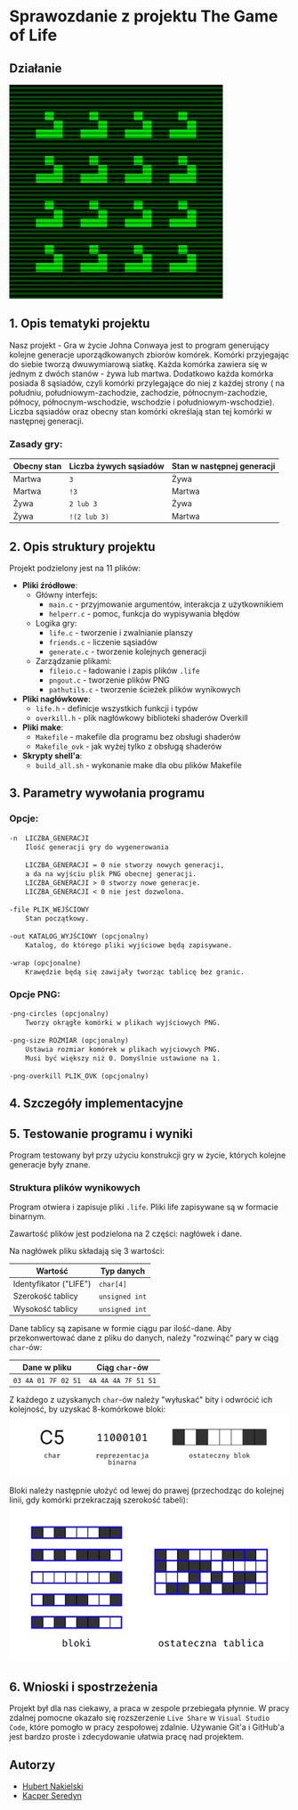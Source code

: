 # Sprawozdanie z projektu The Game of Life

## Działanie
![Game of Life gliders](images/gliders.gif)

## 1. Opis tematyki projektu

Nasz projekt - Gra w życie Johna Conwaya jest to program generujący kolejne generacje uporządkowanych zbiorów komórek.
Komórki przyjegając do siebie tworzą dwuwymiarową siatkę.
Każda komórka zawiera się w jednym z dwóch stanów - żywa lub martwa. Dodatkowo każda komórka posiada 8 sąsiadów, czyli komórki przylegające
do niej z każdej strony ( na południu, południowym-zachodzie, zachodzie, północnym-zachodzie, północy, północnym-wschodzie, wschodzie 
i południowym-wschodzie). Liczba sąsiadów oraz obecny stan komórki określają stan tej komórki w następnej generacji.

### Zasady gry:

|Obecny stan|Liczba żywych sąsiadów|Stan w następnej generacji|
|-|-|-|
|Martwa|`3`|Żywa|
|Martwa|`!3`|Martwa|
|Żywa|`2 lub 3`|Żywa|
|Żywa|`!(2 lub 3)`|Martwa|

## 2. Opis struktury projektu

Projekt podzielony jest na 11 plików:

* **Pliki źródłowe**:
    * Główny interfejs:
        * `main.c` - przyjmowanie argumentów, interakcja z użytkownikiem
        * `helperr.c` - pomoc, funkcja do wypisywania błędów
    * Logika gry:
        * `life.c` - tworzenie i zwalnianie planszy
        * `friends.c` - liczenie sąsiadów
        * `generate.c` - tworzenie kolejnych generacji
    * Zarządzanie plikami:
        * `fileio.c` - ładowanie i zapis plików `.life`
        * `pngout.c` - tworzenie plików PNG
        * `pathutils.c` - tworzenie ścieżek plików wynikowych
* **Pliki nagłówkowe**:
    * `life.h` - definicje wszystkich funkcji i typów
    * `overkill.h` - plik nagłówkowy biblioteki shaderów Overkill
* **Pliki make**:
    * `Makefile` - makefile dla programu bez obsługi shaderów
    * `Makefile_ovk` - jak wyżej tylko z obsługą shaderów
* **Skrypty shell'a**:
    * `build_all.sh` - wykonanie make dla obu plików Makefile

## 3. Parametry wywołania programu

### Opcje:
    -n  LICZBA_GENERACJI
        Ilość generacji gry do wygenerowania

        LICZBA_GENERACJI = 0 nie stworzy nowych generacji,
        a da na wyjściu plik PNG obecnej generacji.
        LICZBA_GENERACJI > 0 stworzy nowe generacje.
        LICZBA_GENERACJI < 0 nie jest dozwolona.

    -file PLIK_WEJŚCIOWY
        Stan początkowy.

    -out KATALOG_WYJŚCIOWY (opcjonalny)
        Katalog, do którego pliki wyjściowe będą zapisywane.

    -wrap (opcjonalne)
        Krawędzie będą się zawijały tworząc tablicę bez granic.

### Opcje PNG:
    -png-circles (opcjonalny)
        Tworzy okrągłe komórki w plikach wyjściowych PNG.

    -png-size ROZMIAR (opcjonalny)
        Ustawia rozmiar komórek w plikach wyjciowych PNG.
        Musi być większy niż 0. Domyślnie ustawione na 1.

    -png-overkill PLIK_OVK (opcjonalny)
        


## 4. Szczegóły implementacyjne

## 5. Testowanie programu i wyniki

Program testowany był przy użyciu konstrukcji gry w życie, których kolejne generacje były znane.

### Struktura plików wynikowych

Program otwiera i zapisuje pliki `.life`. Pliki life zapisywane są w formacie binarnym.

Zawartość plików jest podzielona na 2 części: nagłówek i dane.

Na nagłówek pliku składają się 3 wartości:

|Wartość|Typ danych|
|-|-|
|Identyfikator ("LIFE")|`char[4]`|
|Szerokość tablicy|`unsigned int`|
|Wysokość tablicy|`unsigned int`|

Dane tablicy są zapisane w formie ciągu par ilość-dane. Aby przekonwertować dane z pliku do danych, należy "rozwinąć" pary w ciąg `char`-ów:

|Dane w pliku|Ciąg `char`-ów|
|-|-|
|`03 4A 01 7F 02 51`|`4A 4A 4A 7F 51 51`|

Z każdego z uzyskanych `char`-ów należy "wyłuskać" bity i odwrócić ich kolejność, by uzyskać 8-komórkowe bloki:
![](images/char_to_block.png)

Bloki należy następnie ułożyć od lewej do prawej (przechodząc do kolejnej linii, gdy komórki przekraczają szerokość tabeli):
![](images/block_to_table.png)

## 6. Wnioski i spostrzeżenia
Projekt był dla nas ciekawy, a praca w zespole przebiegała płynnie. W pracy zdalnej pomocne okazało się 
rozszerzenie `Live Share` w `Visual Studio Code`, które pomogło w pracy zespołowej zdalnie. Używanie Git'a i GitHub'a jest bardzo proste 
i zdecydowanie ułatwia pracę nad projektem.

## Autorzy
* [Hubert Nakielski](https://github.com/nakielsh)
* [Kacper Seredyn](https://github.com/scintilla4evr)